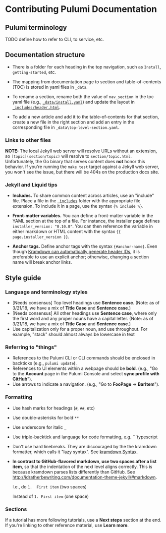 # Contributing Pulumi Documentation

## Pulumi terminology

TODO define how to refer to CLI, to service, etc.

## Documentation structure

- There is a folder for each heading in the top navigation, such as `Install`, `getting-started`, etc.

- The mapping from documentation page to section and table-of-contents (TOC) is stored in yaml files in `_data`. 

- To rename a section, rename both the value of `nav_section` in the toc yaml file (e.g., [`_data/install.yaml`](_data/install.yaml)) and update the layout in [`_includes/header.html`](_includes/header.html).

- To add a new article and add it to the table-of-contents for that section, create a new file in the right section and add an entry in the corresponding file in `_data\top-level-section.yaml`.

### Links to other files

**NOTE:** The local Jekyll web server will resolve URLs without an extension, so `[topic](section/topic)` will resolve to `section/topic.html`. Unfortunately, the Go binary that serves content does **not** honor this behavior. If you're running the `make test` target against a Jekyll web server, you won't see the issue, but there will be 404s on the production docs site.

### Jekyll and Liquid tips

- **Includes.** To share common content across articles, use an "include" file. Place a file in the [`_includes`](_includes/) folder with the appropriate file extension. To include it in a page, use the syntax `{% include %}`.

- **Front-matter variables.** You can define a front-matter variable in the YAML section at the top of a file. For instance, the installer page defines `installer_version: "0.10.0"`. You  can then reference the variable in either markdown or HTML content with the syntax `{{ page.installer_version }}`.

- **Anchor tags.** Define anchor tags with the syntax `{#anchor-name}`. Even though [Kramdown can automatically generate header IDs](https://kramdown.gettalong.org/converter/html.html), it is preferable to use an explicit anchor; otherwise, changing a section name will break anchor links.

## Style guide

### Language and terminology styles

- [Needs consensus] Top level headings use **Sentence case**. (Note: as of 3/21/18, we have a mix of **Title Case** and **Sentence case**.)
- [Needs consensus] All other headings use **Sentence case**, where only the first word and any proper nouns have a capital letter. (Note: as of 3/21/18, we have a mix of **Title Case** and **Sentence case**.)
- Use capitalization only for a proper noun, and use throughout. For example, "stack" should almost always be lowercase in text

### Referring to "things"

- References to the Pulumi CLI or CLI commands should be enclosed in backticks (e.g., `pulumi update`).
- References to UI elements within a webpage should be **bold**. (e.g., "Go to the **Account** page in the Pulumi Console and select **sync profile with GitHub**").
- Use arrows to indicate a navigation. (e.g., "Go to **FooPage** -> **BarItem**").

### Formatting

- Use hash marks for headings (`#`, `##`, etc)
- Use double-asterisks for bold `**`
- Use underscore for italic `_`
- Use triple-backtick and language for code formatting, e.g. ```typescript
- Don't use hard linebreaks. They are discouraged by the the kramdown formatter, which calls it "lazy syntax". See [kramdown Syntax](https://kramdown.gettalong.org/syntax.html).
- **In contrast to GitHub-flavored markdown, use two spaces after a list item**, so that the indentation of the next level aligns correctly. This is because kramdown parses lists differently than GitHub. See http://idratherbewriting.com/documentation-theme-jekyll/#markdown.

  I.e., do 
  ```1.  First item``` (two spaces)

  Instead of 
  ```1. First item``` (one space)

### Sections

If a tutorial has more following tutorials, use a **Next steps** section at the end. If you're linking to other reference material, use **Learn more**.

